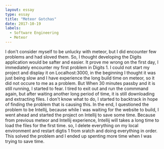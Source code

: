 ```yaml
---
layout: essay
type: essay
title: "Meteor Gotchas"
date: 2017-10-19
labels:
  - Software Engineering
  - Meteor
---
```


I don't consider myself to be unlucky with meteor, but I did encounter few problems and had sloved them. So, I thought developing the  Digits application would be safter and easier. It prove me wrong on the first day, I immediately encounter my first problem in Digits 1. I could not start my project and display it on Localhost:3000, in the beginning I thought it was just being slow and I have experience the long build time on meteor, so it did not occure to me as a problem. But When 30 minutes passby and it is still running, I started to fear. I tired to exit out and run the commmand again, but after waiting another long period of time, it is still downloading and extracting files. I don't know what to do, I started to backtrack in hope of finding the problem that is causing this. In the end, I questioned the problem to be Intellij, because while I was waiting for the website to build, I went ahead and started the project on Intellij to save some time. Because from previous meteor and Intellij experience, Intellij will takes a long time to load the files for the first time. so, I delete everything on my local environment and restart digtis 1 from sratch and doing everything in order. This solved the problem and I ended up spenting more time when I was trying to save time.  
